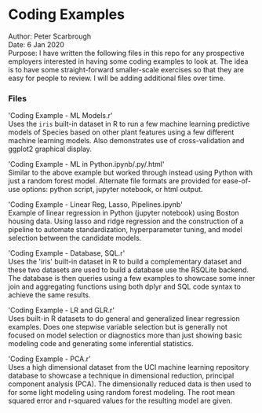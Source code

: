 # Coding Examples

Author:  Peter Scarbrough  
Date:    6 Jan 2020  
Purpose: I have written the following files in this repo for any prospective employers interested in having some coding examples to look at. The idea is to have some straight-forward smaller-scale exercises so that they are easy for people to review. I will be adding additional files over time.  

### Files  

'Coding Example - ML Models.r'  
Uses the `iris` built-in dataset in R to run a few machine learning predictive models of Species based on other plant features using a few different machine learning models. Also demonstrates use of cross-validation and ggplot2 graphical display.  

'Coding Example - ML in Python.ipynb/.py/.html'   
Similar to the above example but worked through instead using Python with just a random forest model. Alternate file formats are provided for ease-of-use options: python script, jupyter notebook, or html output.  

'Coding Example - Linear Reg, Lasso, Pipelines.ipynb'  
Example of linear regression in Python (jupyter notebook) using Boston housing data. Using lasso and ridge regression and the construction of a pipeline to automate standardization, hyperparameter tuning, and model selection between the candidate models.

'Coding Example - Database, SQL.r'  
Uses the 'iris' built-in dataset in R to build a complementary dataset and these two datasets are used to build a database use the RSQLite backend. The database is then queries using a few examples to showcase some inner join and aggregating functions using both dplyr and SQL code syntax to achieve the same results.  

'Coding Example - LR and GLR.r'   
Uses built-in R datasets to do general and generalized linear regression examples. Does one stepwise variable selection but is generally not focused on model selection or diagnostics more than just showing basic modeling code and generating some inferential statistics.

'Coding Example - PCA.r'  
Uses a high dimensional dataset from the UCI machine learning repository database to showcase a technique in dimensional reduction, principal component analysis (PCA). The dimensionally reduced data is then used to for some light modeling using random forest modeling. The root mean squared error and r-squared values for the resulting model are given.  
